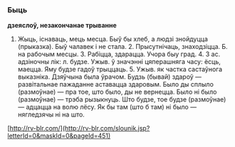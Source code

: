 ### Быць
**дзеяслоў, незакончанае трыванне**

1. Жыць, існаваць, мець месца. Быў бы хлеб, а людзі знойдуцца (прыказка). Быў чалавек і не стала. 2. Прысутнічаць, знаходзіцца. Б. на рабочым месцы. 3. Рабіцца, здарацца. Учора быу град. 4. З ас. адзіночны лік: л. будзе. Ужыв. ў значэнні цяперашняга часу: ёсць, маецца. Яму будзе гадоў трыццаць. 5. Ужыв. як частка састаўнога выказніка. Дзяўчына была ўрачом. Будзь (бывай) здароў — развітальнае пажаданне аставацца здаровым. Было ды сплыло (размоўнае) — пра тое, што было, ды не вернецца. Было ні было (размоўнае) — трэба рызыкнуць. Што будзе, тое будзе (размоўнае) — адцацца на волю лёсу. Як бы там (што б там) ні было — нягледзячы ні на што.

<a rel="author">[http://rv-blr.com/](http://rv-blr.com/slounik.jsp?letterId=0&maskId=0&pageId=451)</a>
